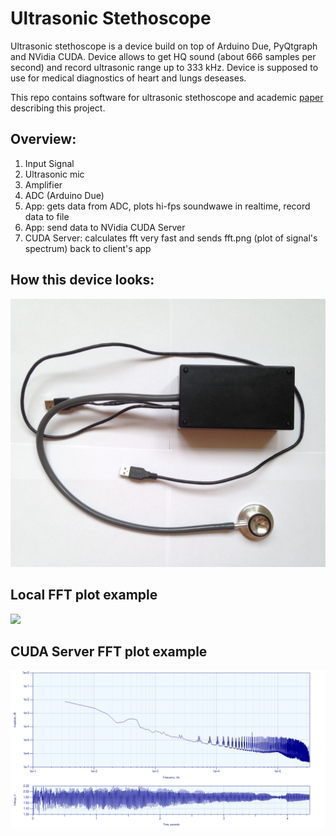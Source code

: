 # Ultrasonic Stethoscope
Ultrasonic stethoscope is a device build on top of Arduino Due, PyQtgraph and NVidia CUDA. Device allows to get HQ sound (about 666 samples per second) and record ultrasonic range up to 333 kHz. Device is supposed to use for medical diagnostics of heart and lungs deseases.

This repo contains software for ultrasonic stethoscope and academic [paper](Paper) describing this project.

## Overview:
1. Input Signal
2. Ultrasonic mic
3. Amplifier
4. ADC (Arduino Due)
5. App: gets data from ADC,  plots hi-fps soundwawe in realtime, record data to file
6. App: send data to NVidia CUDA Server
7. CUDA Server: calculates fft very fast and sends fft.png (plot of signal's spectrum) back to client's app 

## How this device looks:
<img src="docs/whitepaper/images/hardware.jpg" width=765px/>

## Local FFT plot example
<img src="https://user-images.githubusercontent.com/5549677/26873219-b79b1884-4b81-11e7-9449-4979e5596dbe.png" width=800px/>

## CUDA Server FFT plot example
<img src="Server/fft-0.png" width=805px/>
